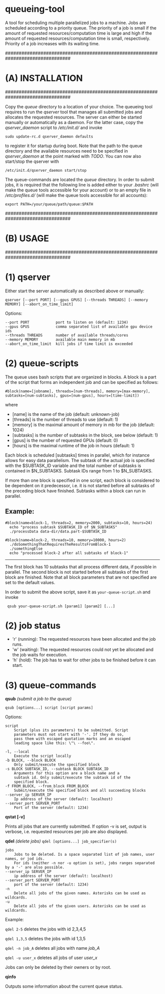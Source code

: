 # queueing-tool

A tool for scheduling multiple parallelized jobs to a machine. Jobs are scheduled
according to a priority queue. The priority of a job is small if the amount of
requested resources/computation time is large and high if the amount of requested
resources/computation time is small, respectively. Priority of a job increases with
its waiting time.

################################################################################
# (A) INSTALLATION                                                             #
################################################################################

Copy the *queue* directory to a location of your choice. The queueing tool requires
to run the *qserver* tool that manages all submitted jobs and allocates the
requested resources. The server can either be started manually or automatically
as a daemon. For the latter case, copy the *qserver_daemon* script to */etc/init.d/*
and invoke

    sudo update-rc.d qserver_daemon defaults

to register it for startup during boot. Note that the path to the queue directory
and the available resources need to be specified in *qserver_daemon* at the point
marked with *TODO*. You can now also start/stop the qserver with

    /etc/init.d/qserver_daemon start/stop

The queue-commands are located the *queue* directory.
In order to submit jobs, it is required that the following line is added either
to your *.bashrc* (will make the queue tools accessible for your account) or to
an empty file in */etc/profiles.d/* (will make the queue tools accessible for all
accounts):

    export PATH=/your/queue/path/queue:$PATH


################################################################################
# (B) USAGE                                                                    #
################################################################################

# (1) qserver ##################################################################

Either start the server automatically as described above or manually:

`qserver [--port PORT] [--gpus GPUS] [--threads THREADS] [--memory MEMORY] [--abort_on_time_limit]`

Options:

    --port PORT            port to listen on (default: 1234)
    --gpus GPUS            comma separated list of available gpu device ids
    --threads THREADS      number of available threads/cores
    --memory MEMORY        available main memory in mb
    --abort_on_time_limit  kill jobs if time limit is exceeded


# (2) queue-scripts ############################################################

The queue uses bash scripts that are organized in blocks. A block is a part
of the script that forms an independent job and can be specified as follows:

    #block(name=[jobname], threads=[num-threads], memory=[max-memory], subtasks=[num-subtasks], gpus=[num-gpus], hours=[time-limit])

where
   * [name] is the name of the job (default: unknown-job)
   * [threads] is the number of threads to use (default: 1)
   * [memory] is the maximal amount of memory in mb for the job (default: 1024)
   * [subtasks] is the number of subtasks in the block, see below (default: 1)
   * [gpus] is the number of requested GPUs (default: 0)
   * [hours] is the maximal runtime of the job in hours (default: 1)

Each block is scheduled [subtasks] times in parallel, which for instance allows
for easy data parallelism. The subtask of the actual job is specified with the
$SUBTASK_ID variable and the total number of subtasks is contained in
$N_SUBTASKS. Subtask IDs range from 1 to $N_SUBTASKS.

If more than one block is specified in one script, each block is considered to
be dependent on it predecessor, i.e. it is not started before all subtasks of
the preceding block have finished. Subtasks within a block can run in parallel.

Example:
--------------------------------------------------------------------------------
    #block(name=block-1, threads=2, memory=2000, subtasks=10, hours=24)
      echo "process subtask $SUBTASK_ID of $N_SUBTASKS"
      ./processData data-dir/data.part-$SUBTASK_ID
      
    #block(name=block-2, threads=10, memory=10000, hours=2)
      ./doSomethingThatRequiresTheResultsFromBlock-1
      ./somethingElse
      echo "processed block-2 after all subtasks of block-1"
--------------------------------------------------------------------------------

The first block has 10 subtasks that all process different data, if possible in
parallel. The second block is not started before all subtasks of the first block are
finished. Note that all block parameters that are not specified are set
to the default values.

In order to submit the above script, save it as `your-queue-script.sh` and invoke

     qsub your-queue-script.sh [param1] [param2] [...]

# (2) job status ###############################################################

* 'r' (running): The requested resources have been allocated and the job runs.
* 'w' (waiting): The requested resources could not yet be allocated and the job waits for execution.
* 'h' (hold):    The job has to wait for other jobs to be finished before it can start.

# (3) queue-commands ###########################################################

**qsub** *(submit a job to the queue)*

`qsub [options...] script [script params]`

Options:

    script
        Script (plus its parameters) to be submitted. Script
        parameters must not start with '-'. If they do so,
        pass them with escaped quotation marks and an escaped
        leading space like this: \"\ --foo\".

    -l, --local
        Execute the script locally
    -b BLOCK, --block BLOCK
        Only submit/execute the specified block
    -s BLOCK SUBTASK_ID, --subtask BLOCK SUBTASK_ID
        Arguments for this option are a block name and a
        subtask id. Only submit/execute the subtask id of the
        specified block.
    -f FROM_BLOCK, --from_block FROM_BLOCK
        Submit/execute the specified block and all succeeding blocks
    --server_ip SERVER_IP
        Ip address of the server (default: localhost)
    --server_port SERVER_PORT
        Port of the server (default: 1234)

**qstat [-v]**

Prints all jobs that are currently submitted. If option -v is set, output is verbose, i.e. requested resources per job are also displayed.

**qdel** *(delete jobs)*
`qdel [options...] job_specifier(s)`

    jobs
        Jobs to be deleted. Is a space separated list of job names, user names, or jod ids.
        For ids (neither -n nor -u option is set), jobs ranges separated by a '-' are also possible.
    --server_ip SERVER_IP
        ip address of the server (default: localhost)
    --server_port SERVER_PORT
        port of the server (default: 1234)
    -n
        Delete all jobs of the given names. Asterisks can be used as wildcards.
    -u
        Delete all jobs of the given users. Asterisks can be used as wildcards.

Example:

`qdel 2-5` deletes the jobs with id 2,3,4,5

`qdel 1,3,5` deletes the jobs with id 1,3,5

`qdel -n job_A` deletes all jobs with name *job_A*

`qdel -u user_x` deletes all jobs of user *user_x*

Jobs can only be deleted by their owners or by root.

**qinfo**

Outputs some information about the current queue status.
